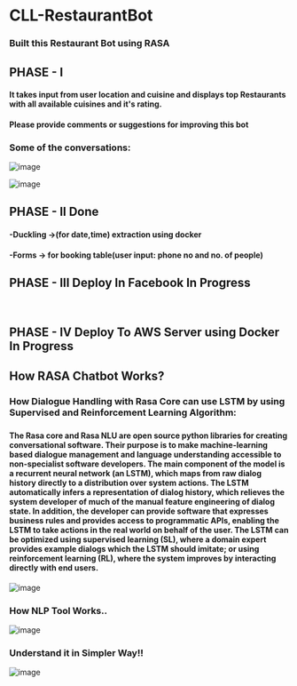 # CLL-RestaurantBot
<h3>Built this Restaurant Bot using RASA</h3>
<h2>PHASE - I</h2>
<h4>It takes input from user location and cuisine and displays top  Restaurants with all available cuisines and it's rating.</h4>
<h4>Please provide comments or suggestions for improving this bot</h4>

<!-- ![image](https://user-images.githubusercontent.com/66173499/121783611-3a31ab80-cbcd-11eb-997c-492633736f57.png) -->
<h3>Some of the conversations:</h3>

![image](https://user-images.githubusercontent.com/66173499/121837223-afe36780-ccf2-11eb-8702-21b282e6269b.png)

![image](https://user-images.githubusercontent.com/66173499/121837270-ca1d4580-ccf2-11eb-8880-89f70bb157fa.png)


<h2>PHASE - II Done</h2>
<h4>-Duckling ->(for date,time) extraction using docker</h4>
<h4>-Forms -> for booking table(user input: phone no and no. of people)</h4>

<h2>PHASE - III Deploy In Facebook In Progress</h2>
<br>
<h2>PHASE - IV Deploy To AWS Server using Docker In Progress</h2>

<h2> How RASA Chatbot Works? </h2>
<h3>How Dialogue Handling with Rasa Core can use LSTM by using Supervised and Reinforcement Learning Algorithm:<h3/>
<h4>
The Rasa core and Rasa NLU are open source python libraries for creating conversational software. Their purpose is to make machine-learning based dialogue management and language understanding accessible to non-specialist software developers. The main component of the model is a recurrent neural network (an LSTM), which maps from raw dialog history directly to a distribution over system actions. The LSTM automatically infers a representation of dialog history, which relieves the system developer of much of the manual feature engineering of dialog state. In addition, the developer can provide software that expresses business rules and provides access to programmatic APIs, enabling the LSTM to take actions in the real world on behalf of the user. The LSTM can be optimized using supervised learning (SL), where a domain expert provides example dialogs which the LSTM should imitate; or using reinforcement learning (RL), where the system improves by interacting directly with end users.</h4>

![image](https://user-images.githubusercontent.com/66173499/122521625-b0516a80-d032-11eb-9776-6b55440d2a41.png)

  
 <h3>How NLP Tool Works..</h3>

![image](https://user-images.githubusercontent.com/66173499/122521281-446f0200-d032-11eb-8b3a-d7781fe7d465.png)

<h3>Understand it in Simpler Way!!</h3>
  
![image](https://user-images.githubusercontent.com/66173499/122531127-d54adb00-d03c-11eb-915e-7a8cffe022e3.png)
  

